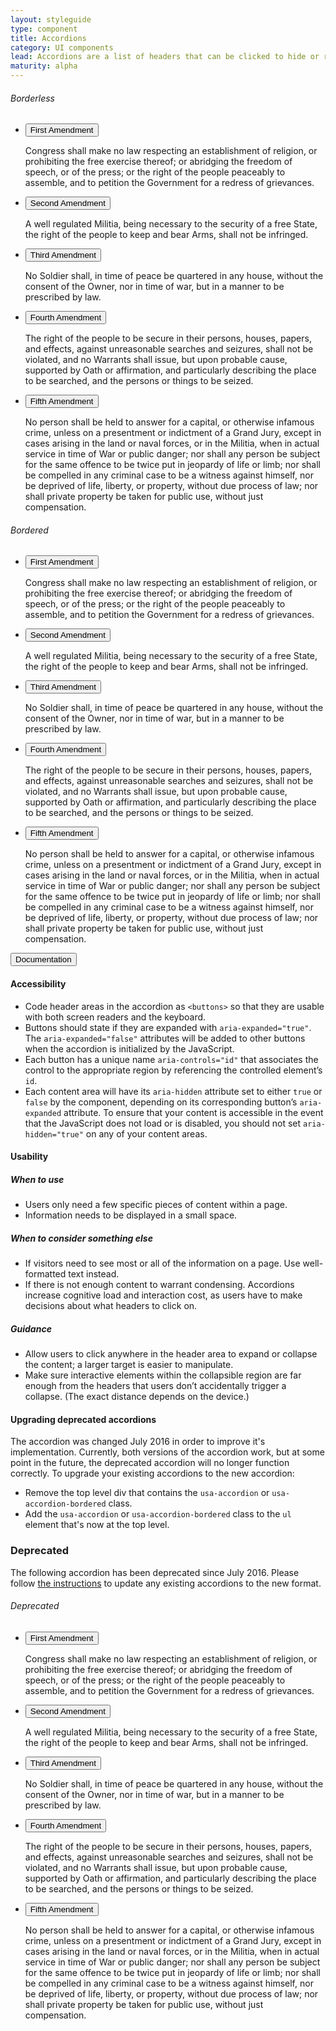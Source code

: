```yaml
---
layout: styleguide
type: component
title: Accordions
category: UI components
lead: Accordions are a list of headers that can be clicked to hide or reveal additional content.
maturity: alpha
---
```


<div class="preview">

  <h6>Borderless</h6>

  <ul class="usa-accordion">
    <li>
      <button class="usa-accordion-button"
        aria-expanded="true" aria-controls="amendment-1">
        First Amendment
      </button>
      <div id="amendment-1" class="usa-accordion-content">
        <p>
        Congress shall make no law respecting an establishment of religion, or prohibiting the free exercise thereof; or abridging the freedom of speech, or of the press; or the right of the people peaceably to assemble, and to petition the Government for a redress of grievances.
        </p>
      </div>
    </li>
    <li>
      <button class="usa-accordion-button"
        aria-controls="amendment-2">
        Second Amendment
      </button>
      <div id="amendment-2" class="usa-accordion-content">
        <p>
        A well regulated Militia, being necessary to the security of a free State, the right of the people to keep and bear Arms, shall not be infringed.
        </p>
      </div>
    </li>
    <li>
      <button class="usa-accordion-button"
          aria-controls="amendment-3">
        Third Amendment
      </button>
      <div id="amendment-3" class="usa-accordion-content">
        <p>
        No Soldier shall, in time of peace be quartered in any house, without the consent of the Owner, nor in time of war, but in a manner to be prescribed by law.
        </p>
      </div>
    </li>
    <li>
      <button class="usa-accordion-button"
        aria-controls="amendment-4">
        Fourth Amendment
      </button>
      <div id="amendment-4" class="usa-accordion-content">
        <p>
        The right of the people to be secure in their persons, houses, papers, and effects, against unreasonable searches and seizures, shall not be violated, and no Warrants shall issue, but upon probable cause, supported by Oath or affirmation, and particularly describing the place to be searched, and the persons or things to be seized.
        </p>
      </div>
    </li>
    <li>
      <button class="usa-accordion-button"
        aria-controls="amendment-5">
        Fifth Amendment
      </button>
      <div id="amendment-5" class="usa-accordion-content">
        <p>
        No person shall be held to answer for a capital, or otherwise infamous crime, unless on a presentment or indictment of a Grand Jury, except in cases arising in the land or naval forces, or in the Militia, when in actual service in time of War or public danger; nor shall any person be subject for the same offence to be twice put in jeopardy of life or limb; nor shall be compelled in any criminal case to be a witness against himself, nor be deprived of life, liberty, or property, without due process of law; nor shall private property be taken for public use, without just compensation.
        </p>
      </div>
    </li>
  </ul>

  <h6>Bordered</h6>

  <ul class="usa-accordion-bordered">
    <li>
      <button class="usa-accordion-button"
        aria-expanded="true" aria-controls="amendment-1">
        First Amendment
      </button>
      <div id="amendment-1" class="usa-accordion-content">
        <p>
        Congress shall make no law respecting an establishment of religion, or prohibiting the free exercise thereof; or abridging the freedom of speech, or of the press; or the right of the people peaceably to assemble, and to petition the Government for a redress of grievances.
        </p>
      </div>
    </li>
    <li>
      <button class="usa-accordion-button"
        aria-controls="amendment-2">
        Second Amendment
      </button>
      <div id="amendment-2" class="usa-accordion-content">
        <p>
        A well regulated Militia, being necessary to the security of a free State, the right of the people to keep and bear Arms, shall not be infringed.
        </p>
      </div>
    </li>
    <li>
      <button class="usa-accordion-button"
          aria-controls="amendment-3">
        Third Amendment
      </button>
      <div id="amendment-3" class="usa-accordion-content">
        <p>
        No Soldier shall, in time of peace be quartered in any house, without the consent of the Owner, nor in time of war, but in a manner to be prescribed by law.
        </p>
      </div>
    </li>
    <li>
      <button class="usa-accordion-button"
        aria-controls="amendment-4">
        Fourth Amendment
      </button>
      <div id="amendment-4" class="usa-accordion-content">
        <p>
        The right of the people to be secure in their persons, houses, papers, and effects, against unreasonable searches and seizures, shall not be violated, and no Warrants shall issue, but upon probable cause, supported by Oath or affirmation, and particularly describing the place to be searched, and the persons or things to be seized.
        </p>
      </div>
    </li>
    <li>
      <button class="usa-accordion-button"
        aria-controls="amendment-5">
        Fifth Amendment
      </button>
      <div id="amendment-5" class="usa-accordion-content">
        <p>
        No person shall be held to answer for a capital, or otherwise infamous crime, unless on a presentment or indictment of a Grand Jury, except in cases arising in the land or naval forces, or in the Militia, when in actual service in time of War or public danger; nor shall any person be subject for the same offence to be twice put in jeopardy of life or limb; nor shall be compelled in any criminal case to be a witness against himself, nor be deprived of life, liberty, or property, without due process of law; nor shall private property be taken for public use, without just compensation.
        </p>
      </div>
    </li>
  </ul>
</div>

<div class="usa-accordion-bordered">
  <button class="usa-button-unstyled usa-accordion-button"
    aria-expanded="true" aria-controls="documentation">
    Documentation
  </button>
  <div id="documentation" class="usa-accordion-content">
    <h4 class="usa-heading">Accessibility</h4>
    <ul class="usa-content-list">
      <li>
        Code header areas in the accordion as <code>&lt;buttons&gt;</code> so that they are usable with both screen readers and the keyboard.
      </li>
      <li>
        Buttons should state if they are expanded with <code>aria-expanded=<wbr>"true"</code>. The <code>aria-expanded=<wbr>"false"</code> attributes will be added to other buttons when the accordion is initialized by the JavaScript.
      </li>
      <li>
        Each button has a unique name <code>aria-controls=<wbr>"id"</code> that associates the control to the appropriate region by referencing the controlled element&rsquo;s <code>id</code>.
      </li>
      <li>
        Each content area will have its <code>aria-hidden</code> attribute set to either <code>true</code> or <code>false</code> by the component, depending on its corresponding button&rsquo;s <code>aria-expanded</code> attribute. To ensure that your content is accessible in the event that the JavaScript does not load or is disabled, you should not set <code>aria-hidden=<wbr>"true"</wbr></code> on any of your content areas.
      </li>
    </ul>
    <h4 class="usa-heading">Usability</h4>
    <h5>When to use</h5>
    <ul class="usa-content-list">
      <li>Users only need a few specific pieces of content within a page.</li>
      <li>Information needs to be displayed in a small space.</li>
    </ul>
    <h5>When to consider something else</h5>
    <ul class="usa-content-list">
      <li>If visitors need to see most or all of the information on a page. Use well-formatted text instead.</li>
      <li>If there is not enough content to warrant condensing. Accordions increase cognitive load and interaction cost, as users have to make decisions about what headers to click on.</li>
    </ul>
    <h5>Guidance</h5>
    <ul class="usa-content-list">
      <li>Allow users to click anywhere in the header area to expand or collapse the content; a larger target is easier to manipulate.</li>
      <li>Make sure interactive elements within the collapsible region are far enough from the headers that users don’t accidentally trigger a collapse. (The exact distance depends on the device.)</li>
    </ul>
    <a name="deprecated"></a>
    <h4 class="usa-heading">Upgrading deprecated accordions</h4>
    <p>The accordion was changed July 2016 in order to improve it's
    implementation. Currently, both versions of the accordion work, but at some
    point in the future, the deprecated accordion will no longer function correctly.
    To upgrade your existing accordions to the new accordion:</p>
    <ul class="usa-content-list">
      <li>Remove the top level div that contains the <code>usa-accordion</code> or
      <code>usa-accordion-bordered</code> class.</li>
      <li>Add the <code>usa-accordion</code> or <code>usa-accordion-bordered</code>
      class to the <code>ul</code> element that's now at the top level.
    </ul>
    </p>
  </div>
</div>

<div class="usa-alert usa-alert-warning" style="margin-bottom: 1rem;">
  <div class="usa-alert-body">
    <h3 class="usa-alert-heading">Deprecated</h3>
    <p class="usa-alert-text">
      The following accordion has been deprecated since July 2016. Please follow
      <a href="#deprecated">the instructions</a> to update any existing
      accordions to the new format.
    </p>
  </div>
</div>

<h6>Deprecated</h6>

<div class="usa-accordion">
  <ul class="usa-unstyled-list">
    <li>
      <button class="usa-button-unstyled"
        aria-expanded="true" aria-controls="amendment-b-1">
        First Amendment
      </button>
      <div id="amendment-b-1" class="usa-accordion-content">
        <p>
        Congress shall make no law respecting an establishment of religion, or prohibiting the free exercise thereof; or abridging the freedom of speech, or of the press; or the right of the people peaceably to assemble, and to petition the Government for a redress of grievances.
        </p>
      </div>
    </li>
    <li>
      <button class="usa-button-unstyled"
        aria-controls="amendment-b-2">
        Second Amendment
      </button>
      <div id="amendment-b-2" class="usa-accordion-content">
        <p>
        A well regulated Militia, being necessary to the security of a free State, the right of the people to keep and bear Arms, shall not be infringed.
        </p>
      </div>
    </li>
    <li>
      <button class="usa-button-unstyled"
        aria-controls="amendment-b-3">
        Third Amendment
      </button>
      <div id="amendment-b-3" class="usa-accordion-content">
        <p>
        No Soldier shall, in time of peace be quartered in any house, without the consent of the Owner, nor in time of war, but in a manner to be prescribed by law.
        </p>
      </div>
    </li>
    <li>
      <button class="usa-button-unstyled"
        aria-controls="amendment-b-4">
        Fourth Amendment
      </button>
      <div id="amendment-b-4" class="usa-accordion-content">
        <p>
        The right of the people to be secure in their persons, houses, papers, and effects, against unreasonable searches and seizures, shall not be violated, and no Warrants shall issue, but upon probable cause, supported by Oath or affirmation, and particularly describing the place to be searched, and the persons or things to be seized.
        </p>
      </div>
    </li>
    <li>
      <button class="usa-button-unstyled"
        aria-controls="amendment-b-5">
        Fifth Amendment
      </button>
      <div id="amendment-b-5" class="usa-accordion-content">
        <p>
        No person shall be held to answer for a capital, or otherwise infamous crime, unless on a presentment or indictment of a Grand Jury, except in cases arising in the land or naval forces, or in the Militia, when in actual service in time of War or public danger; nor shall any person be subject for the same offence to be twice put in jeopardy of life or limb; nor shall be compelled in any criminal case to be a witness against himself, nor be deprived of life, liberty, or property, without due process of law; nor shall private property be taken for public use, without just compensation.
        </p>
      </div>
    </li>
  </ul>
</div>

